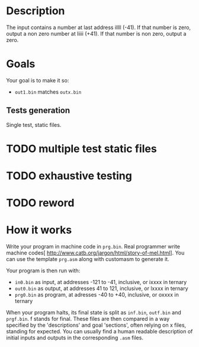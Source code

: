 # Description
The input contains a number at last address illll (-41).
If that number is zero, output a non zero number at liiii (+41).
If that number is non zero, output a zero.

# Goals
Your goal is to make it so:
- `out1.bin` matches `outx.bin`

## Tests generation
Single test, static files.
# TODO multiple test static files
# TODO exhaustive testing

# TODO reword
# How it works
Write your program in machine code in `prg.bin`.
Real programmer write machine codes[ http://www.catb.org/jargon/html/story-of-mel.html].
You can use the template `prg.asm` along with customasm to generate it.

Your program is then run with:
- `in0.bin` as input, at addresses -121 to -41, inclusive, or ixxxx in ternary
- `out0.bin` as output, at addresses 41 to 121, inclusive, or lxxxx in ternary
- `prg0.bin` as program, at adresses -40 to +40, inclusive, or oxxxx in ternary

When your program halts, its final state is split as `inf.bin`, `outf.bin` and `prgf.bin`. f stands for final.
These files are then compared in a way specified by the 'descriptions' and goal 'sections', often relying on x files, standing for expected.
You can usually find a human readable description of initial inputs and outputs in the corresponding `.asm` files.

